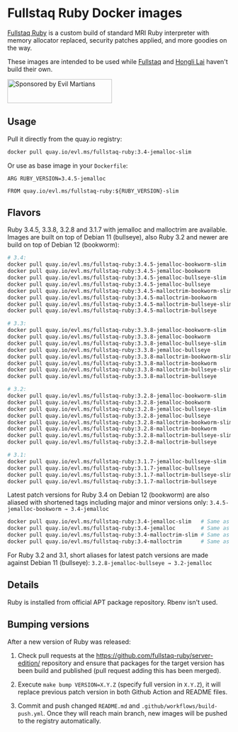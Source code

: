 Fullstaq Ruby Docker images
===========================

[Fullstaq Ruby] is a custom build of standard MRI Ruby interpreter with memory allocator replaced, security patches applied, and more goodies on the way.

These images are intended to be used while [Fullstaq] and [Hongli Lai] haven't build their own.

<a href="https://evilmartians.com/?utm_source=fullstaq-ruby-docker&utm_campaign=project_page">
<img src="https://evilmartians.com/badges/sponsored-by-evil-martians.svg" alt="Sponsored by Evil Martians" width="236" height="54">
</a>

## Usage
Pull it directly from the quay.io registry:

```sh
docker pull quay.io/evl.ms/fullstaq-ruby:3.4-jemalloc-slim
```

Or use as base image in your `Dockerfile`:

```docker
ARG RUBY_VERSION=3.4.5-jemalloc

FROM quay.io/evl.ms/fullstaq-ruby:${RUBY_VERSION}-slim
```

## Flavors

Ruby 3.4.5, 3.3.8, 3.2.8 and 3.1.7 with jemalloc and malloctrim are available. Images are built on top of Debian 11 (bullseye), also Ruby 3.2 and newer are build on top of Debian 12 (bookworm):

```sh
# 3.4:
docker pull quay.io/evl.ms/fullstaq-ruby:3.4.5-jemalloc-bookworm-slim
docker pull quay.io/evl.ms/fullstaq-ruby:3.4.5-jemalloc-bookworm
docker pull quay.io/evl.ms/fullstaq-ruby:3.4.5-jemalloc-bullseye-slim
docker pull quay.io/evl.ms/fullstaq-ruby:3.4.5-jemalloc-bullseye
docker pull quay.io/evl.ms/fullstaq-ruby:3.4.5-malloctrim-bookworm-slim
docker pull quay.io/evl.ms/fullstaq-ruby:3.4.5-malloctrim-bookworm
docker pull quay.io/evl.ms/fullstaq-ruby:3.4.5-malloctrim-bullseye-slim
docker pull quay.io/evl.ms/fullstaq-ruby:3.4.5-malloctrim-bullseye

# 3.3:
docker pull quay.io/evl.ms/fullstaq-ruby:3.3.8-jemalloc-bookworm-slim
docker pull quay.io/evl.ms/fullstaq-ruby:3.3.8-jemalloc-bookworm
docker pull quay.io/evl.ms/fullstaq-ruby:3.3.8-jemalloc-bullseye-slim
docker pull quay.io/evl.ms/fullstaq-ruby:3.3.8-jemalloc-bullseye
docker pull quay.io/evl.ms/fullstaq-ruby:3.3.8-malloctrim-bookworm-slim
docker pull quay.io/evl.ms/fullstaq-ruby:3.3.8-malloctrim-bookworm
docker pull quay.io/evl.ms/fullstaq-ruby:3.3.8-malloctrim-bullseye-slim
docker pull quay.io/evl.ms/fullstaq-ruby:3.3.8-malloctrim-bullseye

# 3.2:
docker pull quay.io/evl.ms/fullstaq-ruby:3.2.8-jemalloc-bookworm-slim
docker pull quay.io/evl.ms/fullstaq-ruby:3.2.8-jemalloc-bookworm
docker pull quay.io/evl.ms/fullstaq-ruby:3.2.8-jemalloc-bullseye-slim
docker pull quay.io/evl.ms/fullstaq-ruby:3.2.8-jemalloc-bullseye
docker pull quay.io/evl.ms/fullstaq-ruby:3.2.8-malloctrim-bookworm-slim
docker pull quay.io/evl.ms/fullstaq-ruby:3.2.8-malloctrim-bookworm
docker pull quay.io/evl.ms/fullstaq-ruby:3.2.8-malloctrim-bullseye-slim
docker pull quay.io/evl.ms/fullstaq-ruby:3.2.8-malloctrim-bullseye

# 3.1:
docker pull quay.io/evl.ms/fullstaq-ruby:3.1.7-jemalloc-bullseye-slim
docker pull quay.io/evl.ms/fullstaq-ruby:3.1.7-jemalloc-bullseye
docker pull quay.io/evl.ms/fullstaq-ruby:3.1.7-malloctrim-bullseye-slim
docker pull quay.io/evl.ms/fullstaq-ruby:3.1.7-malloctrim-bullseye
```

Latest patch versions for Ruby 3.4 on Debian 12 (bookworm) are also aliased with shortened tags including major and minor versions only: `3.4.5-jemalloc-bookworm → 3.4-jemalloc`

```sh
docker pull quay.io/evl.ms/fullstaq-ruby:3.4-jemalloc-slim   # Same as quay.io/evl.ms/fullstaq-ruby:3.4.5-jemalloc-bookworm-slim
docker pull quay.io/evl.ms/fullstaq-ruby:3.4-jemalloc        # Same as quay.io/evl.ms/fullstaq-ruby:3.4.5-jemalloc-bookworm
docker pull quay.io/evl.ms/fullstaq-ruby:3.4-malloctrim-slim # Same as quay.io/evl.ms/fullstaq-ruby:3.4.5-malloctrim-bookworm-slim
docker pull quay.io/evl.ms/fullstaq-ruby:3.4-malloctrim      # Same as quay.io/evl.ms/fullstaq-ruby:3.4.5-malloctrim-bookworm
```

For Ruby 3.2 and 3.1, short aliases for latest patch versions are made against Debian 11 (bullseye): `3.2.8-jemalloc-bullseye → 3.2-jemalloc`

## Details

Ruby is installed from official APT package repository. Rbenv isn't used.

## Bumping versions

After a new version of Ruby was released:

 1. Check pull requests at the https://github.com/fullstaq-ruby/server-edition/ repository and ensure that packages for the target version has been build and published (pull request adding this has been merged).

 2. Execute `make bump VERSION=X.Y.Z` (specify full version in `X.Y.Z`), it will replace previous patch version in both Github Action and README files.

 3. Commit and push changed `README.md` and `.github/workflows/build-push.yml`. Once they will reach main branch, new images will be pushed to the registry automatically.

[Fullstaq Ruby]: https://fullstaqruby.org/ "Ruby, optimized for production"
[Hongli Lai]: https://www.joyfulbikeshedding.com/
[Fullstaq]: https://fullstaq.com/
